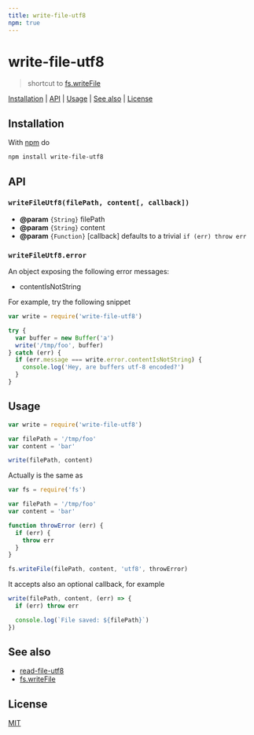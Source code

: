 ```yaml
---
title: write-file-utf8
npm: true
---
```

# write-file-utf8

> shortcut to [fs.writeFile][writeFile]

[Installation](#installation) |
[API](#api) |
[Usage](#usage) |
[See also](#see-also) |
[License](#license)

## Installation

With [npm](https://npmjs.org/) do

```bash
npm install write-file-utf8
```

## API

### `writeFileUtf8(filePath, content[, callback])`

* **@param** `{String}` filePath
* **@param** `{String}` content
* **@param** `{Function}` [callback] defaults to a trivial `if (err) throw err`

### `writeFileUtf8.error`

An object exposing the following error messages:

* contentIsNotString

For example, try the following snippet

```javascript
var write = require('write-file-utf8')

try {
  var buffer = new Buffer('a')
  write('/tmp/foo', buffer)
} catch (err) {
  if (err.message === write.error.contentIsNotString) {
    console.log('Hey, are buffers utf-8 encoded?')
  }
}
```

## Usage

```javascript
var write = require('write-file-utf8')

var filePath = '/tmp/foo'
var content = 'bar'

write(filePath, content)
```

Actually is the same as

```javascript
var fs = require('fs')

var filePath = '/tmp/foo'
var content = 'bar'

function throwError (err) {
  if (err) {
    throw err
  }
}

fs.writeFile(filePath, content, 'utf8', throwError)
```

It accepts also an optional callback, for example

```javascript
write(filePath, content, (err) => {
  if (err) throw err

  console.log(`File saved: ${filePath}`)
})
```

## See also

* [read-file-utf8](http://npm.im/read-file-utf8)
* [fs.writeFile][writeFile]

## License

[MIT](http://g14n.info/mit-license/)

[writeFile]: https://nodejs.org/api/fs.html#fs_fs_writefile_file_data_options_callback
